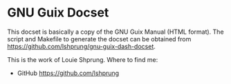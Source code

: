 GNU Guix Docset
===============

This docset is basically a copy of the GNU Guix Manual (HTML format). The
script and Makefile to generate the docset can be obtained from
<https://github.com/lshprung/gnu-guix-dash-docset>.

This is the work of Louie Shprung. Where to find me:

- GitHub <https://github.com/lshprung>
